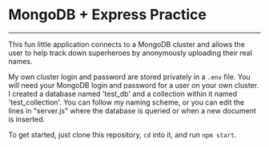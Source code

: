 # MongoDB + Express Practice

---

This fun little application connects to a MongoDB cluster and allows
the user to help track down superheroes by anonymously uploading
their real names.

My own cluster login and password are stored privately in a `.env`
file. You will need your MongoDB login and password for a user
on your own cluster. I created a database named 'test_db' and 
a collection within it named 'test_collection'. You can follow
my naming scheme, or you can edit the lines in "server.js" where
the database is queried or when a new document is inserted.

To get started, just clone this repository, `cd` into it, and
run `npm start`.
